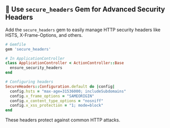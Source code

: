 ## 🔐 Use `secure_headers` Gem for Advanced Security Headers
Add the `secure_headers` gem to easily manage HTTP security headers like HSTS, X-Frame-Options, and others.

```ruby
# Gemfile
gem 'secure_headers'

# In ApplicationController
class ApplicationController < ActionController::Base
  ensure_security_headers
end

# Configuring headers
SecureHeaders::Configuration.default do |config|
  config.hsts = "max-age=31536000; includeSubdomains"
  config.x_frame_options = "SAMEORIGIN"
  config.x_content_type_options = "nosniff"
  config.x_xss_protection = "1; mode=block"
end
```

These headers protect against common HTTP attacks.
